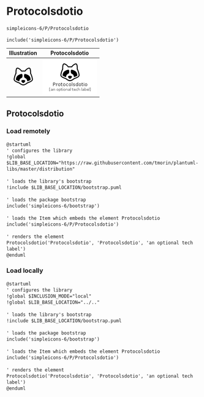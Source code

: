 # Protocolsdotio


```text
simpleicons-6/P/Protocolsdotio
```

```text
include('simpleicons-6/P/Protocolsdotio')
```



| Illustration | Protocolsdotio |
| :---: | :---: |
| ![illustration for Illustration](../../simpleicons-6/P/Protocolsdotio.png) | ![illustration for Protocolsdotio](../../simpleicons-6/P/Protocolsdotio.Local.png) |




## Protocolsdotio

### Load remotely
```plantuml
@startuml
' configures the library
!global $LIB_BASE_LOCATION="https://raw.githubusercontent.com/tmorin/plantuml-libs/master/distribution"

' loads the library's bootstrap
!include $LIB_BASE_LOCATION/bootstrap.puml

' loads the package bootstrap
include('simpleicons-6/bootstrap')

' loads the Item which embeds the element Protocolsdotio
include('simpleicons-6/P/Protocolsdotio')

' renders the element
Protocolsdotio('Protocolsdotio', 'Protocolsdotio', 'an optional tech label')
@enduml
```

### Load locally
```plantuml
@startuml
' configures the library
!global $INCLUSION_MODE="local"
!global $LIB_BASE_LOCATION="../.."

' loads the library's bootstrap
!include $LIB_BASE_LOCATION/bootstrap.puml

' loads the package bootstrap
include('simpleicons-6/bootstrap')

' loads the Item which embeds the element Protocolsdotio
include('simpleicons-6/P/Protocolsdotio')

' renders the element
Protocolsdotio('Protocolsdotio', 'Protocolsdotio', 'an optional tech label')
@enduml
```

